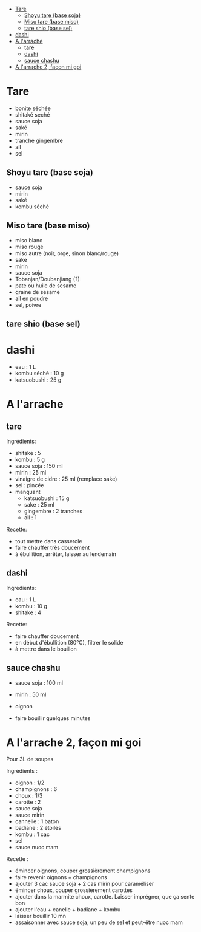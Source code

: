 <!-- vim-markdown-toc GFM -->

* [Tare](#tare)
    * [Shoyu tare (base soja)](#shoyu-tare-base-soja)
    * [Miso tare (base miso)](#miso-tare-base-miso)
    * [tare shio (base sel)](#tare-shio-base-sel)
* [dashi](#dashi)
* [A l'arrache](#a-larrache)
    * [tare](#tare-1)
    * [dashi](#dashi-1)
    * [sauce chashu](#sauce-chashu)
* [A l'arrache 2, façon mi goi](#a-larrache-2-façon-mi-goi)

<!-- vim-markdown-toc -->

# Tare

- bonite séchée
- shitaké seché
- sauce soja
- saké
- mirin
- tranche gingembre
- ail
- sel

## Shoyu tare (base soja)
- sauce soja
- mirin
- saké
- kombu séché

## Miso tare (base miso)

- miso blanc
- miso rouge
- miso autre (noir, orge, sinon blanc/rouge)
- sake
- mirin
- sauce soja
- Tobanjan/Doubanjiang (?)
- pate ou huile de sesame
- graine de sesame
- ail en poudre
- sel, poivre


## tare shio (base sel)

# dashi

- eau         : 1 L
- kombu séché : 10 g
- katsuobushi : 25 g


# A l'arrache

## tare
Ingrédients:  
- shitake : 5
- kombu   : 5 g
- sauce soja : 150 ml
- mirin      : 25 ml
- vinaigre de cidre : 25 ml (remplace sake)
- sel : pincée
- manquant
    * katsuobushi : 15 g
    * sake : 25 ml
    * gingembre : 2 tranches
    * ail : 1

Recette:  
- tout mettre dans casserole
- faire chauffer très doucement
- à ébullition, arrêter, laisser au lendemain

## dashi
Ingrédients:  
- eau : 1 L
- kombu : 10 g
- shitake : 4

Recette:  
- faire chauffer doucement
- en début d'ébullition (80°C), filtrer le solide
- à mettre dans le bouillon


## sauce chashu
- sauce soja : 100 ml
- mirin : 50 ml
- oignon

- faire bouillir quelques minutes

# A l'arrache 2, façon mi goi

Pour 3L de soupes  

Ingrédients :  
- oignon      : 1/2
- champignons : 6
- choux       : 1/3
- carotte     : 2
- sauce soja
- sauce mirin
- cannelle    : 1 baton
- badiane     : 2 étoiles
- kombu       : 1 cac
- sel
- sauce nuoc mam

Recette :  
- émincer oignons, couper grossièrement champignons
- faire revenir oignons + champignons
- ajouter 3 cac sauce soja + 2 cas mirin pour caraméliser
- émincer choux, couper grossièrement carottes
- ajouter dans la marmite choux, carotte. Laisser imprégner, que ça sente bon
- ajouter l'eau + canelle + badiane + kombu
- laisser bouillir 10 mn
- assaisonner avec sauce soja, un peu de sel et peut-être nuoc mam
